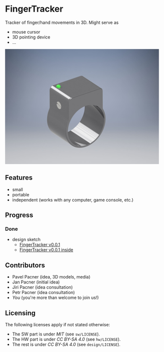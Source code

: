 # FingerTracker

Tracker of finger/hand movements in 3D. Might serve as

* mouse cursor
* 3D pointing device
* ...

![FingerTracker v0.0.1](design/model/201701202100-FingerTracker_v0.0.1.jpg)

## Features

* small
* portable
* independent (works with any computer, game console, etc.)

## Progress

### Done

* design sketch
    * [FingerTracker v0.0.1](design/model/201701202100-FingerTracker_v0.0.1.jpg)
    * [FingerTracker v0.0.1 inside](design/model/201701202100-FingerTracker_v0.0.1-inside.jpg)

## Contributors

* Pavel Pacner (idea, 3D models, media)
* Jan Pacner (initial idea)
* Jiri Pacner (idea consultation)
* Petr Pacner (idea consultation)
* *You* (you're more than welcome to join us!)

## Licensing

The following licenses apply if not stated otherwise:

* The SW part is under *MIT* (see `sw/LICENSE`).
* The HW part is under *CC BY-SA 4.0* (see `hw/LICENSE`).
* The rest is under *CC BY-SA 4.0* (see `design/LICENSE`).
